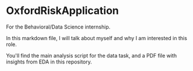 # OxfordRiskApplication
For the Behavioral/Data Science internship.

In this markdown file, I will talk about myself and why I am interested in this role.

You'll find the main analysis script for the data task, and a PDF file with insights from EDA in this repository. 
